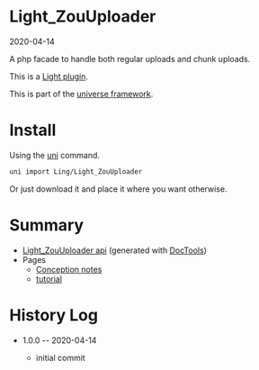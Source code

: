 Light_ZouUploader
===========
2020-04-14



A php facade to handle both regular uploads and chunk uploads.


This is a [Light plugin](https://github.com/lingtalfi/Light/blob/master/doc/pages/plugin.md).

This is part of the [universe framework](https://github.com/karayabin/universe-snapshot).


Install
==========
Using the [uni](https://github.com/lingtalfi/universe-naive-importer) command.
```bash
uni import Ling/Light_ZouUploader
```

Or just download it and place it where you want otherwise.






Summary
===========
- [Light_ZouUploader api](https://github.com/lingtalfi/Light_ZouUploader/blob/master/doc/api/Ling/Light_ZouUploader.md) (generated with [DocTools](https://github.com/lingtalfi/DocTools))
- Pages
    - [Conception notes](https://github.com/lingtalfi/Light_ZouUploader/blob/master/doc/pages/conception-notes.md)
    - [tutorial](https://github.com/lingtalfi/Light_ZouUploader/blob/master/doc/pages/tutorial.md)









History Log
=============

- 1.0.0 -- 2020-04-14

    - initial commit
